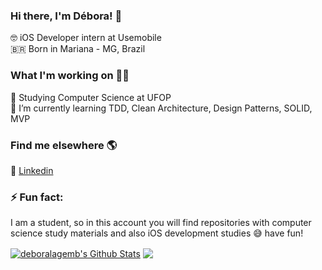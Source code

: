 ### Hi there, I'm Débora! 👋

🤓 iOS Developer intern at Usemobile  
🇧🇷 Born in Mariana - MG, Brazil  


### What I'm working on 👩‍💻

🔭 Studying Computer Science at UFOP  
🌱 I’m currently learning TDD, Clean Architecture, Design Patterns, SOLID, MVP   


### Find me elsewhere 🌎

💼 [Linkedin](https://www.linkedin.com/in/deboralagemb/)


### ⚡ Fun fact:

I am a student, so in this account you will find repositories with computer science study materials and also iOS development studies 😅 have fun!


<a href="https://github.com/deboralagemb">
<img align="center" alt="deboralagemb's Github Stats" src="https://github-readme-stats.codestackr.vercel.app/api?username=deboralagemb&show_icons=true&hide_border=true&count_private=true&include_all_commits=true&theme=radical" /></a>
<a href="https://github.com/deboralagemb">
  <img align="center" src="https://github-readme-stats.anuraghazra1.vercel.app/api/top-langs/?username=deboralagemb&layout=compact&theme=radical" />
</a>
<!--
**deboralagemb/deboralagemb** is a ✨ _special_ ✨ repository because its `README.md` (this file) appears on your GitHub profile.

Here are some ideas to get you started:

- 🔭 I’m currently working on ...
- 🌱 I’m currently learning ...
- 👯 I’m looking to collaborate on ...
- 🤔 I’m looking for help with ...
- 💬 Ask me about ...
- 📫 How to reach me: ...
- 😄 Pronouns: ...
- ⚡ Fun fact: ...
-->
